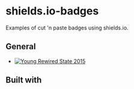 # shields.io-badges
Examples of cut 'n paste badges using shields.io.

## General

* [![Young Rewired State 2015](https://img.shields.io/badge/Young%20Rewired%20State-2015-red.svg)](http://www.yrs.io/)

## Built with
